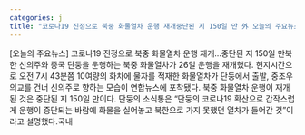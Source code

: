 ```yaml
---
categories: j
title: "코로나19 진정으로 북중 화물열차 운행 재개중단된 지 150일 만 外 오늘의 주요뉴스"
---
```

[오늘의 주요뉴스] 코로나19 진정으로 북중 화물열차 운행 재개...중단된 지 150일 만북한 신의주와 중국 단둥을 운행하는 북중 화물열차가 26일 운행을 재개했다. 현지시간으로 오전 7시 43분쯤 10여량의 화차에 물자를 적재한 화물열차가 단둥에서 출발, 중조우의교를 건너 신의주로 향하는 모습이 연합뉴스에 포착됐다. 북중 화물열차 운행이 재개된 것은 중단된 지 150일 만이다. 단둥의 소식통은 “단둥의 코로나19 확산으로 갑작스럽게 운행이 중단되는 바람에 화물을 실어놓고 북한으로 가지 못했던 열차가 들어간 것”이라고 설명했다.국내